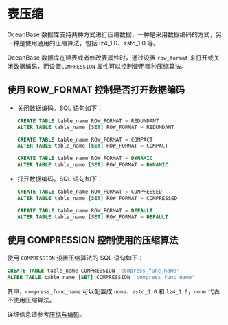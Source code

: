 # 表压缩 

OceanBase 数据库支持两种方式进行压缩数据，一种是采用数据编码的方式，另一种是使用通用的压缩算法，包括 lz4_1.0、zstd_1.0 等。

OceanBase 数据库在建表或者修改表属性时，通过设置 `row_format` 来打开或关闭数据编码，而设置`COMPRESSION` 属性可以控制使用哪种压缩算法。

## 使用 ROW_FORMAT 控制是否打开数据编码 

* 关闭数据编码。SQL 语句如下：

  ```sql
  CREATE TABLE table_name ROW_FORMAT = REDUNDANT 
  ALTER TABLE table_name [SET] ROW_FORMAT = REDUNDANT 
  
  CREATE TABLE table_name ROW_FORMAT = COMPACT 
  ALTER TABLE table_name [SET] ROW_FORMAT = COMPACT 
  
  CREATE TABLE table_name ROW_FORMAT = DYNAMIC
  ALTER TABLE table_name [SET] ROW_FORMAT = DYNAMIC
  ```

* 打开数据编码。SQL 语句如下：

  ```sql
  CREATE TABLE table_name ROW_FORMAT = COMPRESSED
  ALTER TABLE table_name [SET] ROW_FORMAT = COMPRESSED
  
  CREATE TABLE table_name ROW_FORMAT = DEFAULT
  ALTER TABLE table_name [SET] ROW_FORMAT = DEFAULT
  ```

## 使用 COMPRESSION 控制使用的压缩算法 

使用 `COMPRESSION` 设置压缩算法的 SQL 语句如下：

```sql
CREATE TABLE table_name COMPRESSION 'compress_func_name'
ALTER TABLE table_name [SET] COMPRESSION 'compress_func_name'
```

其中，`compress_func_name` 可以配置成 `none`、`zstd_1.0` 和 `lz4_1.0`，`none` 代表不使用压缩算法。

详细信息请参考[压缩与编码](../../../9.storage-architecture/2.data-storage/4.compression-and-encoding.md)。
